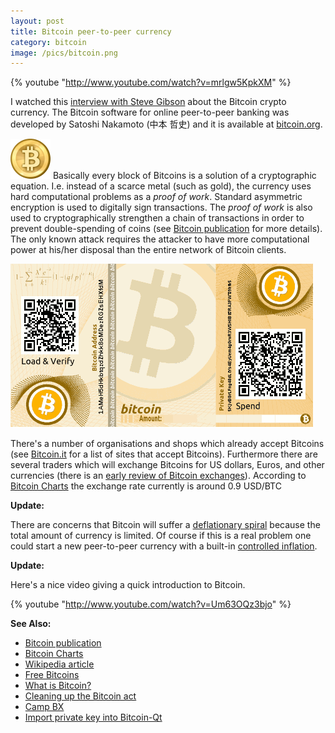 ```yaml
---
layout: post
title: Bitcoin peer-to-peer currency
category: bitcoin
image: /pics/bitcoin.png
---
```


{% youtube "http://www.youtube.com/watch?v=mrlgw5KpkXM" %}

I watched this [interview with Steve Gibson][9] about the Bitcoin crypto currency. The Bitcoin software for online peer-to-peer banking was developed by Satoshi Nakamoto (中本 哲史) and it is available at [bitcoin.org][2].

<span class="right"><img src="/pics/bitcoin.png" width="64" alt=""/></span>
Basically every block of Bitcoins is a solution of a cryptographic equation. I.e. instead of a scarce metal (such as gold), the currency uses hard computational problems as a *proof of work*. Standard asymmetric encryption is used to digitally sign transactions. The *proof of work* is also used to cryptographically strengthen a chain of transactions in order to prevent double-spending of coins (see [Bitcoin publication][3] for more details). The only known attack requires the attacker to have more computational power at his/her disposal than the entire network of Bitcoin clients.

<span class="center"><a href="https://www.bitaddress.org/"><img src="/pics/bitaddress.png" width="484" alt=""/></a></span>

There's a number of organisations and shops which already accept Bitcoins (see [Bitcoin.it][8] for a list of sites that accept Bitcoins). Furthermore there are several traders which will exchange Bitcoins for US dollars, Euros, and other currencies (there is an [early review of Bitcoin exchanges][7]). According to [Bitcoin Charts][4] the exchange rate currently is around 0.9 USD/BTC

**Update:**

There are concerns that Bitcoin will suffer a [deflationary spiral][10] because the total amount of currency is limited. Of course if this is a real problem one could start a new peer-to-peer currency with a built-in [controlled inflation][11].

**Update:**

Here's a nice video giving a quick introduction to Bitcoin.

{% youtube "http://www.youtube.com/watch?v=Um63OQz3bjo" %}

**See Also:**

* [Bitcoin publication][3]
* [Bitcoin Charts][4]
* [Wikipedia article][5]
* [Free Bitcoins][6]
* [What is Bitcoin?][12]
* [Cleaning up the Bitcoin act][13]
* [Camp BX][14]
* [Import private key into Bitcoin-Qt][15]

[1]: http://blip.tv/file/4746741/
[2]: http://www.bitcoin.org/
[3]: http://www.bitcoin.org/sites/default/files/bitcoin.pdf
[4]: http://bitcoincharts.com/charts/
[5]: http://en.wikipedia.org/wiki/Bitcoin
[6]: https://freebitcoins.appspot.com/
[7]: http://www.bitcoinblogger.com/2010/08/bitcoin-exchange-review-my-experience.html
[8]: https://en.bitcoin.it/wiki/Trade
[9]: http://twit.tv/sn287
[10]: https://en.bitcoin.it/wiki/Deflationary_spiral
[11]: https://en.bitcoin.it/wiki/Controlled_inflation
[12]: http://www.weusecoins.com/
[13]: http://www.theregister.co.uk/2011/07/10/camp_bx_goes_live/
[14]: https://campbx.com/
[15]: http://bitcoin.stackexchange.com/questions/5941/how-do-i-import-a-private-key-into-bitcoin-qt
